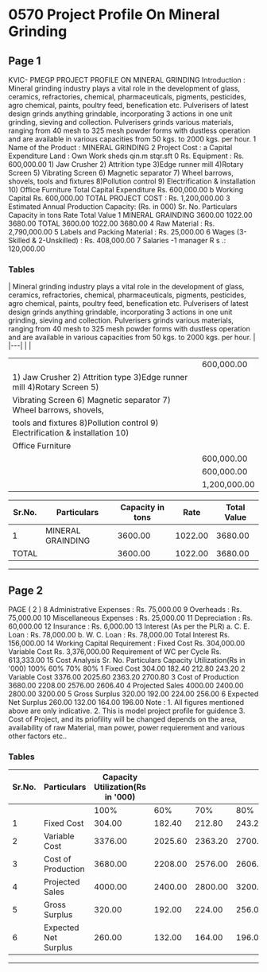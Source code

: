 # 0570 Project Profile On Mineral Grinding

## Page 1

KVIC- PMEGP PROJECT PROFILE ON MINERAL GRINDING Introduction : Mineral grinding industry plays a vital role in the development of glass, ceramics, refractories, chemical, pharmaceuticals, pigments, pesticides, agro chemical, paints, poultry feed, benefication etc. Pulverisers of latest design grinds anything grindable, incorporating 3 actions in one unit grinding, sieving and collection. Pulverisers grinds various materials, ranging from 40 mesh to 325 mesh powder forms with dustless operation and are available in various capacities from 50 kgs. to 2000 kgs. per hour. 1 Name of the Product : MINERAL GRINDING 2 Project Cost : a Capital Expenditure Land : Own Work sheds qin.m stqr.sft 0 Rs. Equipment : Rs. 600,000.00 1) Jaw Crusher 2) Attrition type 3)Edge runner mill 4)Rotary Screen 5) Vibrating Screen 6) Magnetic separator 7) Wheel barrows, shovels, tools and fixtures 8)Pollution control 9) Electrification & installation 10) Office Furniture Total Capital Expenditure Rs. 600,000.00 b Working Capital Rs. 600,000.00 TOTAL PROJECT COST : Rs. 1,200,000.00 3 Estimated Annual Production Capacity: (Rs. in 000) Sr. No. Particulars Capacity in tons Rate Total Value 1 MINERAL GRAINDING 3600.00 1022.00 3680.00 TOTAL 3600.00 1022.00 3680.00 4 Raw Material : Rs. 2,790,000.00 5 Labels and Packing Material : Rs. 25,000.00 6 Wages (3-Skilled & 2-Unskilled) : Rs. 408,000.00 7 Salaries -1 manager R s .: 120,000.00

### Tables

| Mineral grinding industry plays a vital role in the development of glass, ceramics, refractories,
chemical, pharmaceuticals, pigments, pesticides, agro chemical, paints, poultry feed, benefication
etc. Pulverisers of latest design grinds anything grindable, incorporating 3 actions in one unit
grinding, sieving and collection. Pulverisers grinds various materials, ranging from 40 mesh to
325 mesh powder forms with dustless operation and are available in various capacities from 50
kgs. to 2000 kgs. per hour. |
|---|
|  |

|  |  |
|---|---|
|  | 600,000.00 |
| 1) Jaw Crusher 2) Attrition type 3)Edge runner mill 4)Rotary Screen 5) |  |
| Vibrating Screen 6) Magnetic separator 7) Wheel barrows, shovels, |  |
| tools and fixtures 8)Pollution control 9) Electrification & installation 10) |  |
| Office Furniture |  |
|  | 600,000.00 |
|  | 600,000.00 |
|  | 1,200,000.00 |

| Sr.No. | Particulars | Capacity in tons | Rate | Total Value |
|---|---|---|---|---|
| 1 | MINERAL GRAINDING | 3600.00 | 1022.00 | 3680.00 |
| TOTAL |  | 3600.00 | 1022.00 | 3680.00 |

---

## Page 2

PAGE ( 2 ) 8 Administrative Expenses : Rs. 75,000.00 9 Overheads : Rs. 75,000.00 10 Miscellaneous Expenses : Rs. 25,000.00 11 Depreciation : Rs. 60,000.00 12 Insurance : Rs. 6,000.00 13 Interest (As per the PLR) a. C. E. Loan : Rs. 78,000.00 b. W. C. Loan : Rs. 78,000.00 Total Interest Rs. 156,000.00 14 Working Capital Requirement : Fixed Cost Rs. 304,000.00 Variable Cost Rs. 3,376,000.00 Requirement of WC per Cycle Rs. 613,333.00 15 Cost Analysis Sr. No. Particulars Capacity Utilization(Rs in '000) 100% 60% 70% 80% 1 Fixed Cost 304.00 182.40 212.80 243.20 2 Variable Cost 3376.00 2025.60 2363.20 2700.80 3 Cost of Production 3680.00 2208.00 2576.00 2606.40 4 Projected Sales 4000.00 2400.00 2800.00 3200.00 5 Gross Surplus 320.00 192.00 224.00 256.00 6 Expected Net Surplus 260.00 132.00 164.00 196.00 Note : 1. All figures mentioned above are only indicative. 2. This is model project profile for guidence 3. Cost of Project, and its priofility will be changed depends on the area, availability of raw Material, man power, power requierement and various other factors etc..

### Tables

| Sr.No. | Particulars | Capacity Utilization(Rs in '000) |  |  |  |
|---|---|---|---|---|---|
|  |  | 100% | 60% | 70% | 80% |
| 1 | Fixed Cost | 304.00 | 182.40 | 212.80 | 243.20 |
| 2 | Variable Cost | 3376.00 | 2025.60 | 2363.20 | 2700.80 |
| 3 | Cost of Production | 3680.00 | 2208.00 | 2576.00 | 2606.40 |
| 4 | Projected Sales | 4000.00 | 2400.00 | 2800.00 | 3200.00 |
| 5 | Gross Surplus | 320.00 | 192.00 | 224.00 | 256.00 |
| 6 | Expected Net Surplus | 260.00 | 132.00 | 164.00 | 196.00 |

---
